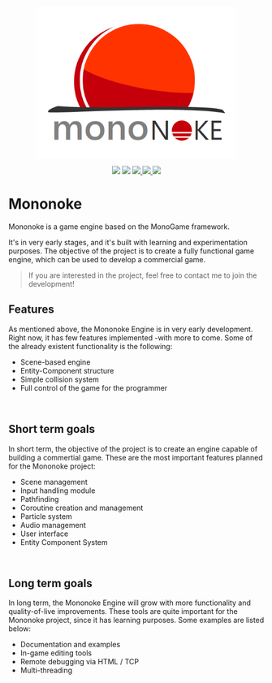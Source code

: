 <p align="center">
  <img src="./mononoke-logo.png" align="center" height="300"/>
</p>

<p align="center">
  <img src="https://img.shields.io/github/license/pacojq/Mononoke.svg?color=%23e03d14" />
  <img src="https://img.shields.io/badge/version-0.0.1-orange.svg" />
  <a href="https://www.codacy.com/app/pacojq/Mononoke?utm_source=github.com&amp;utm_medium=referral&amp;utm_content=pacojq/Mononoke&amp;utm_campaign=Badge_Grade"> <img src="https://api.codacy.com/project/badge/Grade/be280714d0b44e409de9ececc7593e2b" /> </a>
  <a href="https://travis-ci.org/pacojq/Mononoke"> <img src="https://travis-ci.org/pacojq/Mononoke.svg?branch=master" /> </a>
  <a href="https://ci.appveyor.com/project/pacojq/mononoke"> <img src="https://ci.appveyor.com/api/projects/status/5diuauufcfqyd7j9/branch/master?svg=true" /> </a>
</p>

# Mononoke

Mononoke is a game engine based on the MonoGame framework.

It's in very early stages, and it's built with learning and experimentation purposes. The objective of the project is to create a fully functional game engine, which can be used to develop a commercial game.

> If you are interested in the project, feel free to contact me to join the development!

## Features

As mentioned above, the Mononoke Engine is in very early development. Right now, it has few features implemented -with more to come. Some of the already existent functionality is the following:

- Scene-based engine
- Entity-Component structure
- Simple collision system
- Full control of the game for the programmer

<br>

## Short term goals

In short term, the objective of the project is to create an engine capable of building a commertial game. These are the most important  features planned for the Mononoke project:

- Scene management
- Input handling module
- Pathfinding
- Coroutine creation and management
- Particle system
- Audio management
- User interface
- Entity Component System

<br>

## Long term goals

In long term, the Mononoke Engine will grow with more functionality and quality-of-live improvements. These tools are quite important for the Mononoke project, since it has learning purposes. Some examples are listed below:

- Documentation and examples
- In-game editing tools
- Remote debugging via HTML / TCP
- Multi-threading
  
